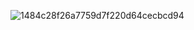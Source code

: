 ![1484c28f26a7759d7f220d64cecbcd94](https://github.com/user-attachments/assets/ee41a907-c223-4175-af6d-b50d520822f9)

